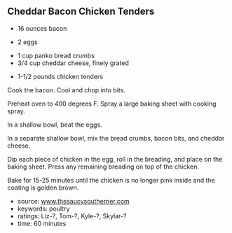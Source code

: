 Cheddar Bacon Chicken Tenders
-----------------------------

- 16 ounces bacon
<!-- -->
- 2 eggs
<!-- -->
- 1 cup panko bread crumbs
- 3/4 cup cheddar cheese, finely grated
<!-- -->
- 1-1/2 pounds chicken tenders

Cook the bacon.  Cool and chop into bits.

Preheat oven to 400 degrees F.  Spray a large baking sheet with
cooking spray.

In a shallow bowl, beat the eggs.

In a separate shallow bowl, mix the bread crumbs, bacon bits, and
cheddar cheese.

Dip each piece of chicken in the egg, roll in the breading, and place
on the baking sheet.  Press any remaining breading on top of the
chicken.

Bake for 15-25 minutes until the chicken is no longer pink inside and
the coating is golden brown.

- source: www.thesaucysoutherner.com
- keywords: poultry
- ratings: Liz-?, Tom-?, Kyle-?, Skylar-?
- time: 60 minutes

